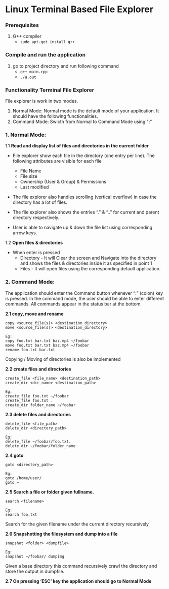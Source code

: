 # Linux Terminal Based File Explorer

### Prerequisites
1. G++ compiler
   * ```sudo apt-get install g++```

### Compile and run the application
1. go to project directory and run following command
   * ```g++ main.cpp```
   * ```./a.out```
   
### Functionality Terminal File Explorer 
File explorer is work in two modes. 
1. Normal Mode: Normal mode is the default mode of your application. It should have the following functionalities.
2. Command Mode: Swicth from Normal to Command Mode using ":"
### 1. Normal Mode: 
1.1 **Read and display list of files and directories in the current folder**
* File explorer show each file in the directory (one entry per line). The following attributes are visible for each file
    * File Name
    * File size
    * Ownership (User & Group) & Permissions
    * Last modified

* The file explorer also handles scrolling (vertical overflow) in case the directory has a lot of files.
* The file explorer also shows the entries “.” & “..” for current and parent directory respectively.
* User is able to navigate up & down the file list using corresponding arrow keys.

1.2 **Open files & directories**
* When enter is pressed
    * Directory - It will Clear the screen and Navigate into the directory and shows the files & directories inside it as specified in point 1
    * Files - It will open files using the corresponding default application.


### 2. Command Mode:
The application should enter the Command button whenever “:” (colon) key is pressed. In the command
mode, the user should be able to enter different commands. All commands appear in the status bar at the
bottom.

**2.1 copy, move and rename** 
```
copy <source_file(s)> <destination_directory>
move <source_file(s)> <destination_directory>
```

```
Eg:
copy foo.txt bar.txt baz.mp4 ~/foobar
move foo.txt bar.txt baz.mp4 ~/foobar
rename foo.txt bar.txt
```
Copying / Moving of directories is also be implemented

**2.2 create files and directories** 
```
create_file <file_name> <destination_path>
create_dir <dir_name> <destination_path>
```

```
Eg:
create_file foo.txt ~/foobar
create_file foo.txt .
create_dir folder_name ~/foobar
```

**2.3 delete files and directories** 
```
delete_file <file_path>
delete_dir <directory_path>
```

```
Eg:
delete_file ~/foobar/foo.txt.
delete_dir ~/foobar/folder_name
```

**2.4 goto** 
```
goto <directory_path>
```

```
Eg:
goto /home/user/
goto ~
```

**2.5 Search a file or folder given fullname.** 
```
search <filename>
```

```
Eg:
search foo.txt
```
Search for the given filename under the current directory recursively


**2.6 Snapshotting the filesystem and dump into a file** 
```
snapshot <folder> <dumpfile>​
```

```
Eg:
snapshot ~/foobar/ dumpimg
```
Given a base directory this command recursively crawl the directory and store the output in dumpfile.

**2.7 On pressing ‘ESC’ key the application should go to Normal Mode**
